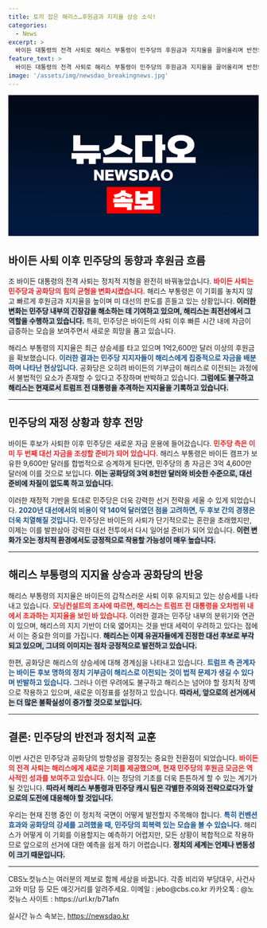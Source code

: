 ```yaml
---
title: 토끼 잡은 해리스…후원금과 지지율 상승 소식!
categories:
  - News
excerpt: >
  바이든 대통령의 전격 사퇴로 해리스 부통령이 민주당의 후원금과 지지율을 끌어올리며 반전의 주인공으로 떠올랐다. 24시간 만에 사상 최대 후원금 8,100만 달러를 모으며, 트럼프와의 지지율 경쟁에서도 상승세를 보이고 있다.
feature_text: >
  바이든 대통령의 전격 사퇴로 해리스 부통령이 민주당의 후원금과 지지율을 끌어올리며 반전의 주인공으로 떠올랐다. 24시간 만에 사상 최대 후원금 8,100만 달러를 모으며, 트럼프와의 지지율 경쟁에서도 상승세를 보이고 있다.
image: '/assets/img/newsdao_breakingnews.jpg'
---
```


<p><img src="/assets/img/newsdao_breakingnews.jpg" alt="cryptoinkorea 속보" /></p>

<h2 data-ke-size="size26">바이든 사퇴 이후 민주당의 동향과 후원금 흐름</h2>

<p data-ke-size="size16">조 바이든 대통령의 전격 사퇴는 정치적 지형을 완전히 바꿔놓았습니다. <b><span style="color: #ee2323;">바이든 사퇴는 민주당과 공화당의 힘의 균형을 변화시켰습니다.</span></b> 해리스 부통령은 이 기회를 놓치지 않고 빠르게 후원금과 지지율을 높이며 미 대선의 판도를 흔들고 있는 상황입니다. <b><span style="background-color: #21538527;">이러한 변화는 민주당 내부의 긴장감을 해소하는 데 기여하고 있으며, 해리스는 최전선에서 그 역할을 수행하고 있습니다.</span></b> 특히, 민주당은 바이든의 사퇴 이후 빠른 시간 내에 자금이 급증하는 모습을 보여주면서 새로운 희망을 품고 있습니다. </p>

<p data-ke-size="size16">해리스 부통령의 지지율은 최근 상승세를 타고 있으며 1억2,600만 달러 이상의 후원금을 확보했습니다. <b><span style="color: #1a5490;">이러한 결과는 민주당 지지자들이 해리스에게 집중적으로 자금을 배분하며 나타난 현상입니다.</span></b> 공화당은 오히려 바이든의 기부금이 해리스로 이전되는 과정에서 불법적인 요소가 존재할 수 있다고 주장하며 반박하고 있습니다. <b><span style="background-color: #21538527;">그럼에도 불구하고 해리스는 현재로서 트럼프 전 대통령을 추격하는 지지율을 기록하고 있습니다.</span></b> </p>

<hr>

<h2 data-ke-size="size26">민주당의 재정 상황과 향후 전망</h2>

<p data-ke-size="size16">바이든 후보가 사퇴한 이후 민주당은 새로운 자금 운용에 들어갔습니다. <b><span style="color: #ee2323;">민주당 측은 이미 두 번째 대선 자금을 조성할 준비가 되어 있습니다.</span></b> 해리스 부통령은 바이든 캠프가 보유한 9,600만 달러를 합법적으로 승계하게 된다면, 민주당의 총 자금은 3억 4,600만 달러에 이를 것으로 보입니다. <b><span style="background-color: #21538527;">이는 공화당의 3억 8천만 달러와 비슷한 수준으로, 대선 준비에 차질이 없도록 하고 있습니다.</span></b> </p>

<p data-ke-size="size16">이러한 재정적 기반을 토대로 민주당은 더욱 강력한 선거 전략을 세울 수 있게 되었습니다. <b><span style="color: #1a5490;">2020년 대선에서의 비용이 약 140억 달러였던 점을 고려하면, 두 후보 간의 경쟁은 더욱 치열해질 것입니다.</span></b> 민주당은 바이든의 사퇴가 단기적으로는 혼란을 초래했지만, 이제는 이를 발판삼아 강력한 대선 전투에서 다시 일어설 준비가 되어 있습니다. <b><span style="background-color: #21538527;">이런 변화가 오는 정치적 환경에서도 긍정적으로 작용할 가능성이 매우 높습니다.</span></b> </p>

<hr>

<h2 data-ke-size="size26">해리스 부통령의 지지율 상승과 공화당의 반응</h2>

<p data-ke-size="size16">해리스 부통령의 지지율은 바이든의 갑작스러운 사퇴 이후 유지되고 있는 상승세를 나타내고 있습니다. <b><span style="color: #ee2323;">모닝컨설트의 조사에 따르면, 해리스는 트럼프 전 대통령을 오차범위 내에서 초과하는 지지율을 보인 바 있습니다.</span></b> 이러한 결과는 민주당 내부의 분위기와 연관이 있으며, 해리스의 지지 기반이 더욱 엷어지는 것을 반대 세력이 우려하고 있다는 점에서 이는 중요한 의미를 가집니다. <b><span style="background-color: #21538527;">해리스는 이제 유권자들에게 진정한 대선 후보로 부각되고 있으며, 그녀의 이미지는 점차 긍정적으로 발전하고 있습니다.</span></b> </p>

<p data-ke-size="size16">한편, 공화당은 해리스의 상승세에 대해 경계심을 나타내고 있습니다. <b><span style="color: #1a5490;">트럼프 측 관계자는 바이든 후보 명하의 정치 기부금이 해리스로 이전되는 것이 법적 문제가 생길 수 있다며 반발하고 있습니다.</span></b> 그러나 이런 우려에도 불구하고 해리스는 넘어야 할 정치적 장벽으로 작용하고 있으며, 새로운 이정표를 설정하고 있습니다. <b><span style="background-color: #21538527;">따라서, 앞으로의 선거에서는 더 많은 불확실성이 증가할 것으로 보입니다.</span></b> </p>

<hr>

<h2 data-ke-size="size26">결론: 민주당의 반전과 정치적 교훈</h2>

<p data-ke-size="size16">이번 사건은 민주당과 공화당의 방향성을 결정짓는 중요한 전환점이 되었습니다. <b><span style="color: #ee2323;">바이든의 전격 사퇴는 해리스에게 새로운 기회를 제공했으며, 현재 민주당의 후원금 모금은 역사적인 성과를 보여주고 있습니다.</span></b> 이는 정당의 기초를 더욱 튼튼하게 할 수 있는 계기가 될 것입니다. <b><span style="background-color: #21538527;">따라서 해리스 부통령과 민주당 캐시 팀은 각별한 주의와 전략으로다가 앞으로의 도전에 대응해야 할 것입니다.</span></b> </p>

<p data-ke-size="size16">우리는 현재 진행 중인 이 정치적 국면이 어떻게 발전할지 주목해야 합니다. <b><span style="color: #1a5490;">특히 컨벤션 효과와 공화당의 강세를 고려했을 때, 민주당의 회복력 있는 모습을 볼 수 있습니다.</span></b> 해리스가 어떻게 이 기회를 이용할지는 예측하기 어렵지만, 모든 상황이 복합적으로 작용하므로 앞으로의 선거에 대한 예측을 쉽게 하기 어렵습니다. <b><span style="background-color: #21538527;">정치의 세계는 언제나 변동성이 크기 때문입니다.</span></b> </p>

<hr>

<p data-ke-size="size16">CBS노컷뉴스는 여러분의 제보로 함께 세상을 바꿉니다. 각종 비리와 부당대우, 사건사고와 미담 등 모든 얘깃거리를 알려주세요. 이메일 : jebo@cbs.co.kr 카카오톡 : @노컷뉴스 사이트 : https://url.kr/b71afn</p>
실시간 뉴스 속보는, <a href="https://newsdao.kr" rel="dofollow">https://newsdao.kr</a>


